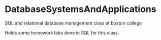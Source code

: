 # DatabaseSystemsAndApplications

SQL and relational database management class at boston college

Holds some homework labs done in SQL for this class.
